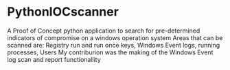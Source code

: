 # PythonIOCscanner
A Proof of Concept python application to search for pre-determined indicators of compromise on a windows operation system  Areas that can be scanned are: Registry run and run once keys, Windows Event logs, running processes, Users  My contriburion was the making of the Windows Event log scan and report functionallity
